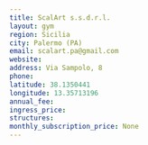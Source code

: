```yaml
---
title: ScalArt s.s.d.r.l.
layout: gym
region: Sicilia
city: Palermo (PA)
email: scalart.pa@gmail.com
website: 
address: Via Sampolo, 8
phone: 
latitude: 38.1350441
longitude: 13.35713196
annual_fee: 
ingress_price: 
structures: 
monthly_subscription_price: None
---
```


